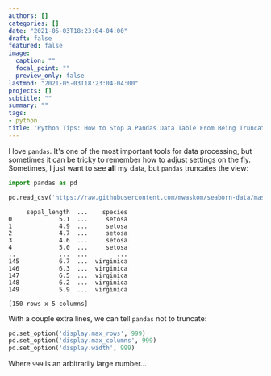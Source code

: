 ```yaml
---
authors: []
categories: []
date: "2021-05-03T18:23:04-04:00"
draft: false
featured: false
image:
  caption: ""
  focal_point: ""
  preview_only: false
lastmod: "2021-05-03T18:23:04-04:00"
projects: []
subtitle: ""
summary: ""
tags:
- python
title: 'Python Tips: How to Stop a Pandas Data Table From Being Truncated When Printed'
---
```


I love `pandas`.
It's one of the most important tools for data processing, but sometimes it can be tricky to remember how to adjust settings on the fly.
Sometimes, I just want to see **all** my data, but `pandas` truncates the view:

```python
import pandas as pd

pd.read_csv('https://raw.githubusercontent.com/mwaskom/seaborn-data/master/iris.csv')
```

```
     sepal_length  ...    species
0             5.1  ...     setosa
1             4.9  ...     setosa
2             4.7  ...     setosa
3             4.6  ...     setosa
4             5.0  ...     setosa
..            ...  ...        ...
145           6.7  ...  virginica
146           6.3  ...  virginica
147           6.5  ...  virginica
148           6.2  ...  virginica
149           5.9  ...  virginica

[150 rows x 5 columns]
```

With a couple extra lines, we can tell `pandas` not to truncate:

```python
pd.set_option('display.max_rows', 999)
pd.set_option('display.max_columns', 999)
pd.set_option('display.width', 999)
```

Where `999` is an arbitrarily large number...
